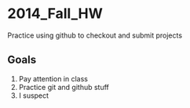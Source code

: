 2014_Fall_HW
============

Practice using github to checkout and submit projects

Goals
------

1. Pay attention in class
2. Practice git and github stuff
3. I suspect 
